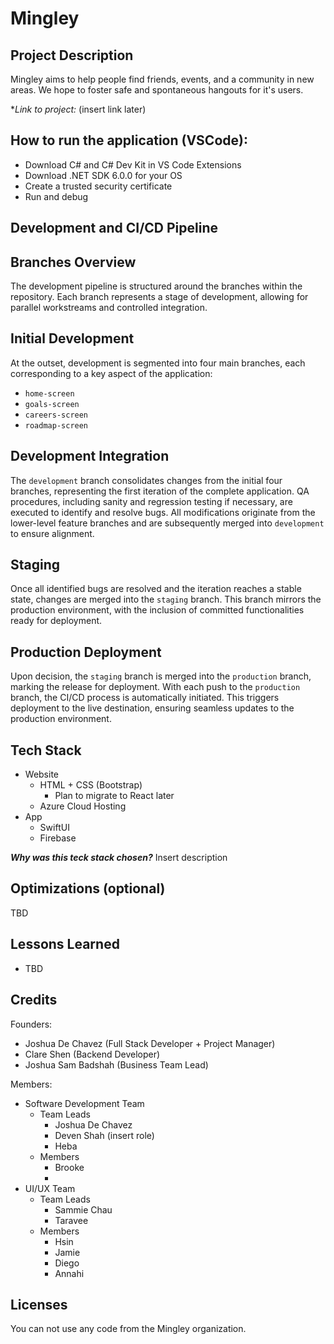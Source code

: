 # Mingley

## Project Description
Mingley aims to help people find friends, events, and a community in new areas. We hope to foster safe and spontaneous hangouts for it's users.

**Link to project:* (insert link later)

## How to run the application (VSCode):
- Download C# and C# Dev Kit in VS Code Extensions
- Download .NET SDK 6.0.0 for your OS
- Create a trusted security certificate
- Run and debug

## Development and CI/CD Pipeline

## Branches Overview
The development pipeline is structured around the branches within the repository. Each branch represents a stage of development, allowing for parallel workstreams and controlled integration.

## Initial Development
At the outset, development is segmented into four main branches, each corresponding to a key aspect of the application:

- `home-screen`
- `goals-screen`
- `careers-screen`
- `roadmap-screen`

## Development Integration
The `development` branch consolidates changes from the initial four branches, representing the first iteration of the complete application. QA procedures, including sanity and regression testing if necessary, are executed to identify and resolve bugs.
All modifications originate from the lower-level feature branches and are subsequently merged into `development` to ensure alignment.

## Staging
Once all identified bugs are resolved and the iteration reaches a stable state, changes are merged into the `staging` branch. This branch mirrors the production environment, with the inclusion of committed functionalities ready for deployment.

## Production Deployment
Upon decision, the `staging` branch is merged into the `production` branch, marking the release for deployment. With each push to the `production` branch, the CI/CD process is automatically initiated. This triggers deployment to the live destination, ensuring seamless updates to the production environment.

## Tech Stack
- Website
  - HTML + CSS (Bootstrap)
    - Plan to migrate to React later
  - Azure Cloud Hosting
- App
  - SwiftUI
  - Firebase

***Why was this teck stack chosen?***
Insert description

## Optimizations (optional)

TBD

## Lessons Learned
- TBD
## Credits
Founders:
- Joshua De Chavez (Full Stack Developer + Project Manager)
- Clare Shen (Backend Developer)
- Joshua Sam Badshah (Business Team Lead)

Members: 
- Software Development Team
  - Team Leads
    - Joshua De Chavez
    - Deven Shah (insert role)
    - Heba 
  - Members
    - Brooke
    - 
- UI/UX Team
  - Team Leads
    - Sammie Chau
    - Taravee 
  - Members
    - Hsin
    - Jamie
    - Diego
    - Annahi

## Licenses
You can not use any code from the Mingley organization. 
